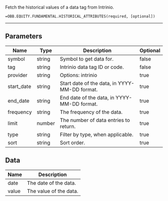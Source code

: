 <!-- markdownlint-disable MD041 -->

Fetch the historical values of a data tag from Intrinio.

```excel wordwrap
=OBB.EQUITY.FUNDAMENTAL.HISTORICAL_ATTRIBUTES(required, [optional])
```

---

## Parameters

| Name | Type | Description | Optional |
| ---- | ---- | ----------- | -------- |
| symbol | string | Symbol to get data for. | false |
| tag | string | Intrinio data tag ID or code. | false |
| provider | string | Options: intrinio | true |
| start_date | string | Start date of the data, in YYYY-MM-DD format. | true |
| end_date | string | End date of the data, in YYYY-MM-DD format. | true |
| frequency | string | The frequency of the data. | true |
| limit | number | The number of data entries to return. | true |
| type | string | Filter by type, when applicable. | true |
| sort | string | Sort order. | true |

## Data

| Name | Description |
| ---- | ----------- |
| date | The date of the data.  |
| value | The value of the data.  |
